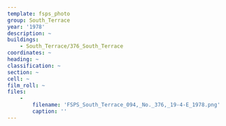 ```yaml
---
template: fsps_photo
group: South_Terrace
year: '1978'
description: ~
buildings:
    - South_Terrace/376_South_Terrace
coordinates: ~
heading: ~
classification: ~
section: ~
cell: ~
film_roll: ~
files:
    -
        filename: 'FSPS_South_Terrace_094,_No._376,_19-4-E_1978.png'
        caption: ''
---
```

